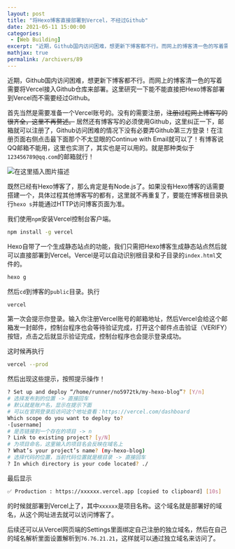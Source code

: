 ```yaml
---
layout: post
title: "将Hexo博客直接部署到Vercel，不经过Github"
date: 2021-05-11 15:00:00
categories: 
 - [Web Building]
excerpt: "近期，Github国内访问困难，想更新下博客都不行。而网上的博客清一色的写着需要将Vercel接入Github仓库来部署。这里研究一下能不能直接把Hexo博客部署到Vercel而不需要经过Github。"
mathjax: true
permalink: /archivers/89
---
```


近期，Github国内访问困难，想更新下博客都不行。而网上的博客清一色的写着需要将Vercel接入Github仓库来部署。这里研究一下能不能直接把Hexo博客部署到Vercel而不需要经过Github。

首先当然是需要准备一个Vercel账号的。没有的需要注册，~~注册过程网上博客写的很齐全，这里不再赘述。~~ 居然还有博客写的必须使用Github，这里纠正一下，邮箱就可以注册了，Github访问困难的情况下没有必要弄Github第三方登录！在注册页面右侧点击最下面那个不太显眼的Continue with Email就可以了！有博客说QQ邮箱不能用，这里也实测了，其实也是可以用的。就是那种类似于```123456789@qq.com```的邮箱就行！

![在这里插入图片描述](https://img-blog.csdnimg.cn/20210511121841353.jpeg?x-oss-process=image/watermark,type_ZmFuZ3poZW5naGVpdGk,shadow_10,text_aHR0cHM6Ly9ibG9nLmNzZG4ubmV0L3FxXzM1OTc3MTM5,size_16,color_FFFFFF,t_70#pic_center)


既然已经有Hexo博客了，那么肯定是有Node.js了。如果没有Hexo博客的话需要搭建一个，具体过程其他博客写的都有，这里就不再重复了，要能在博客根目录执行```hexo s```并能通过HTTP访问博客页面为准。

我们使用```npm```安装Vercel控制台客户端。

```bash
npm install -g vercel
```

Hexo自带了一个生成静态站点的功能，我们只需把Hexo博客生成静态站点然后就可以直接部署到Vercel。Vercel是可以自动识别根目录和子目录的```index.html```文件的。
```bash
hexo g
```

然后```cd```到博客的```public```目录。执行
```bash
vercel
```

第一次会提示你登录。输入你注册Vercel账号的邮箱地址，然后Vercel会给这个邮箱发一封邮件，控制台程序也会等待验证完成，打开这个邮件点击验证（VERIFY）按钮，点击之后就显示验证完成，控制台程序也会提示登录成功。

这时候再执行

```bash
vercel --prod
```

然后出现这些提示，按照提示操作！
```bash
? Set up and deploy “/home/runner/no5972tk/my-hexo-blog”? [Y/n] 
# 选择发布到的位置 -> 直接回车
# 默认就是账户名，显示在提示下面
# 可以在官网登录后访问这个地址查看：https://vercel.com/dashboard
Which scope do you want to deploy to?
·[username]
# 是否链接到一个存在的项目 -> n
? Link to existing project? [y/N]
# 为项目命名，这里输入的项目名会反映在域名上
? What’s your project’s name? (my-hexo-blog)
# 选择代码的位置，当前代码位置就是根目录 -> 直接回车
? In which directory is your code located? ./
```

最后显示

```bash
✅ Production : https://xxxxxx.vercel.app [copied to clipboard] [10s]
```
的时候就部署到Vercel上了，其中```xxxxxx```是项目名称。这个域名就是部署好的域名，从这个网址进去就可以访问博客了。

后续还可以从Vercel网页端的Settings里面绑定自己注册的独立域名，然后在自己的域名解析里面设置解析到```76.76.21.21```，这样就可以通过独立域名来访问了。